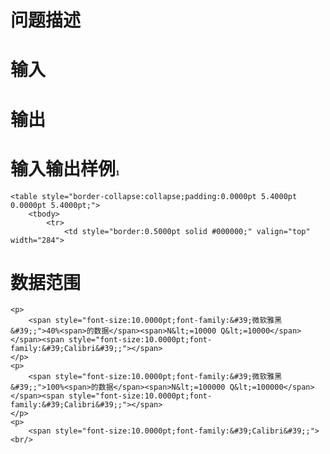 

# 问题描述


	
# 输入


	
# 输出


	
# 输入输出样例</span><span style="font-size:10.0000pt;font-family:&#39;Calibri&#39;;">1</span><span style="font-size:10.0000pt;font-family:&#39;微软雅黑&#39;;">


	<table style="border-collapse:collapse;padding:0.0000pt 5.4000pt 0.0000pt 5.4000pt;">
		<tbody>
			<tr>
				<td style="border:0.5000pt solid #000000;" valign="top" width="284">
					
# 数据范围


	<p>
		<span style="font-size:10.0000pt;font-family:&#39;微软雅黑&#39;;">40%<span>的数据</span><span>N&lt;=10000 Q&lt;=10000</span></span><span style="font-size:10.0000pt;font-family:&#39;Calibri&#39;;"></span> 
	</p>
	<p>
		<span style="font-size:10.0000pt;font-family:&#39;微软雅黑&#39;;">100%<span>的数据</span><span>N&lt;=100000 Q&lt;=100000</span></span><span style="font-size:10.0000pt;font-family:&#39;Calibri&#39;;"></span> 
	</p>
	<p>
		<span style="font-size:10.0000pt;font-family:&#39;Calibri&#39;;"><br/>
</span> 
	</p>
</div>
